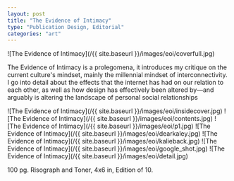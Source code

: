 ```yaml
---
layout: post
title: "The Evidence of Intimacy"
type: "Publication Design, Editorial"
categories: "art"
---
```


![The Evidence of Intimacy](/{{ site.baseurl }}/images/eoi/coverfull.jpg)

The Evidence of Intimacy is a prolegomena, it introduces my critique on the current culture's mindset, mainly the millennial mindset of interconnectivity. I go into detail about the effects that the internet has had on our relation to each other, as well as how design has effectively been altered by—and arguably is altering the landscape of personal social relationships

![The Evidence of Intimacy](/{{ site.baseurl }}/images/eoi/insidecover.jpg)
![The Evidence of Intimacy](/{{ site.baseurl }}/images/eoi/contents.jpg)
![The Evidence of Intimacy](/{{ site.baseurl }}/images/eoi/p1.jpg)
![The Evidence of Intimacy](/{{ site.baseurl }}/images/eoi/dearkaley.jpg)
![The Evidence of Intimacy](/{{ site.baseurl }}/images/eoi/kalieback.jpg)
![The Evidence of Intimacy](/{{ site.baseurl }}/images/eoi/google_shot.jpg)
![The Evidence of Intimacy](/{{ site.baseurl }}/images/eoi/detail.jpg)

100 pg. Risograph and Toner, 4x6 in, Edition of 10.
